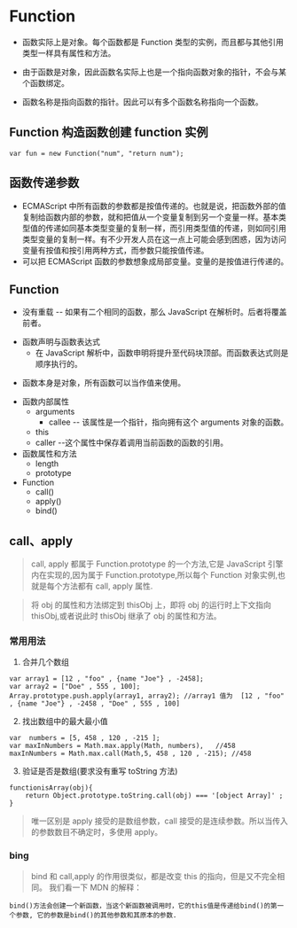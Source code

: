 # Function

- 函数实际上是对象。每个函数都是 Function 类型的实例，而且都与其他引用类型一样具有属性和方法。

- 由于函数是对象，因此函数名实际上也是一个指向函数对象的指针，不会与某个函数绑定。

- 函数名称是指向函数的指针。因此可以有多个函数名称指向一个函数。

## Function 构造函数创建 function 实例

```
var fun = new Function("num", "return num");
```

## 函数传递参数

- ECMAScript 中所有函数的参数都是按值传递的。也就是说，把函数外部的值复制给函数内部的参数，就和把值从一个变量复制到另一个变量一样。基本类型值的传递如同基本类型变量的复制一样，而引用类型值的传递，则如同引用类型变量的复制一样。有不少开发人员在这一点上可能会感到困惑，因为访问变量有按值和按引用两种方式，而参数只能按值传递。
- 可以把 ECMAScript 函数的参数想象成局部变量。变量的是按值进行传递的。

## Function

- 没有重载 -- 如果有二个相同的函数，那么 JavaScript 在解析时。后者将覆盖前者。

* 函数声明与函数表达式
  - 在 JavaScript 解析中，函数申明将提升至代码块顶部。而函数表达式则是顺序执行的。

- 函数本身是对象，所有函数可以当作值来使用。

* 函数内部属性
  - arguments
    - callee -- 该属性是一个指针，指向拥有这个 arguments 对象的函数。
  - this
  - caller --这个属性中保存着调用当前函数的函数的引用。
* 函数属性和方法
  - length
  - prototype
* Function
  - call()
  - apply()
  - bind()

## call、apply

> call, apply 都属于 Function.prototype 的一个方法,它是 JavaScript 引擎内在实现的,因为属于 Function.prototype,所以每个 Function 对象实例,也就是每个方法都有 call, apply 属性.

> 将 obj 的属性和方法绑定到 thisObj 上，即将 obj 的运行时上下文指向 thisObj,或者说此时 thisObj 继承了 obj 的属性和方法。

### 常用用法

1. 合并几个数组

```
var array1 = [12 , "foo" , {name "Joe"} , -2458];
var array2 = ["Doe" , 555 , 100];
Array.prototype.push.apply(array1, array2); //array1 值为  [12 , "foo" , {name "Joe"} , -2458 , "Doe" , 555 , 100]
```

2. 找出数组中的最大最小值

```
var  numbers = [5, 458 , 120 , -215 ];
var maxInNumbers = Math.max.apply(Math, numbers),   //458
maxInNumbers = Math.max.call(Math,5, 458 , 120 , -215); //458
```

3. 验证是否是数组(要求没有重写 toString 方法)

```
functionisArray(obj){
    return Object.prototype.toString.call(obj) === '[object Array]' ;
}
```

> 唯一区别是 apply 接受的是数组参数，call 接受的是连续参数。所以当传入的参数数目不确定时，多使用 apply。

### bing

> bind 和 call,apply 的作用很类似，都是改变 this 的指向，但是又不完全相同。
> 我们看一下 MDN 的解释：

```
bind()方法会创建一个新函数，当这个新函数被调用时，它的this值是传递给bind()的第一个参数, 它的参数是bind()的其他参数和其原本的参数.
```
